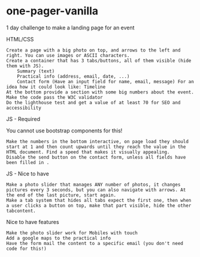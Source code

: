 # one-pager-vanilla
1 day challenge to make a landing page for an event

HTML/CSS

    Create a page with a big photo on top, and arrows to the left and right. You can use images or ASCII characters.
    Create a container that has 3 tabs/buttons, all of them visible (hide them with JS).
        Summary (text)
        Practical info (address, email, date, ...)
        Contact form (Have an input field for name, email, message) For an idea how it could look like: Timeline
    At the bottom provide a section with some big numbers about the event.
    Make the code pass the W3C validator
    Do the lighthouse test and get a value of at least 70 for SEO and accessibility

JS - Required

You cannot use bootstrap components for this!

    Make the numbers in the bottom interactive, on page load they should start at 1 and then count upwards until they reach the value in the HTML document. Find a speed that makes it visually appealing.
    Disable the send button on the contact form, unless all fields have been filled in .

JS - Nice to have

    Make a photo slider that manages ANY number of photos, it changes pictures every 3 seconds, but you can also navigate with arrows. At the end of the last picture, start again.
    Make a tab system that hides all tabs expect the first one, then when a user clicks a button on top, make that part visible, hide the other tabcontent.

Nice to have features

    Make the photo slider work for Mobiles with touch
    Add a google maps to the practical info
    Have the form mail the content to a specific email (you don't need code for this!)
